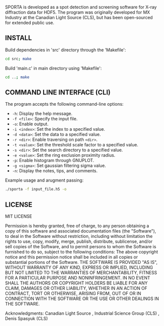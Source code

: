 SPORTA is developed as a spot detection and screening software for X-ray diffraction data for HDF5. The program was originally developed for MX Industry at the Canadian Light Source (CLS), but has been open-sourced for extended public use.

## INSTALL

Build dependencies in 'src' directory through the 'Makefile':
```bash
cd src; make
```
Build 'main.c' in main directory using 'Makefile':
```bash
cd ..; make
```

## COMMAND LINE INTERFACE (CLI)

The program accepts the following command-line options:

- `-h`: Display the help message.
- `-f <file>`: Specify the input file.
- `-o`: Enable output.
- `-i <index>`: Set the index to a specified value.
- `-d <data>`: Set the data to a specified value.
- `-r <dir>`: Enable traversing on path `<dir>`.
- `-t <value>`: Set the threshold scale factor to a specified value.
- `-s <dir>`: Set the search directory to a specified value.
- `-e <value>`: Set the ring exclusion proximity radius.
- `-p`: Enable histogram through GNUPLOT.
- `-g <sigma>`: Set gaussian filtering sigma value.
- `-n`: Display the notes, tips, and comments.

Example usage and arugment passing:

```bash
./sporta -f input_file.h5 -o
```

## LICENSE

MIT LICENSE

Permission is hereby granted, free of charge, to any person obtaining a copy
of this software and associated documentation files (the "Software"), to deal
in the Software without restriction, including without limitation the rights
to use, copy, modify, merge, publish, distribute, sublicense, and/or sell
copies of the Software, and to permit persons to whom the Software is
furnished to do so, subject to the following conditions:
The above copyright notice and this permission notice shall be included in all
copies or substantial portions of the Software.
THE SOFTWARE IS PROVIDED "AS IS", WITHOUT WARRANTY OF ANY KIND, EXPRESS OR
IMPLIED, INCLUDING BUT NOT LIMITED TO THE WARRANTIES OF MERCHANTABILITY,
FITNESS FOR A PARTICULAR PURPOSE AND NONINFRINGEMENT. IN NO EVENT SHALL THE
AUTHORS OR COPYRIGHT HOLDERS BE LIABLE FOR ANY CLAIM, DAMAGES OR OTHER
LIABILITY, WHETHER IN AN ACTION OF CONTRACT, TORT OR OTHERWISE, ARISING FROM,
OUT OF OR IN CONNECTION WITH THE SOFTWARE OR THE USE OR OTHER DEALINGS IN THE
SOFTWARE.

Acknowledgments:
Canadian Light Source 
, Industrial Science Group (CLS)
, Denis Spasyuk (CLS)
